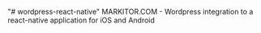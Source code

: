 "# wordpress-react-native" 
MARKITOR.COM  -  Wordpress integration to a react-native application for iOS and Android
